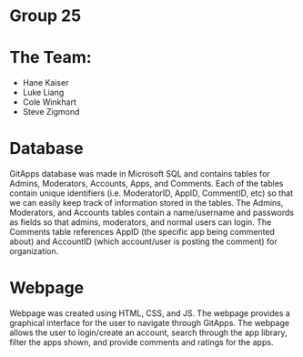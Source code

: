 # Group 25

# The Team:
   - Hane Kaiser
   - Luke Liang
   - Cole Winkhart
   - Steve Zigmond

# Database
   GitApps database was made in Microsoft SQL and contains tables for Admins, Moderators, Accounts, Apps, and Comments.
   Each of the tables contain unique identifiers (i.e. ModeratorID, AppID, CommentID, etc) so that we can easily keep track of information stored in the tables.
   The Admins, Moderators, and Accounts tables contain a name/username and passwords as fields so that admins, moderators, and normal users can login.
   The Comments table references AppID (the specific app being commented about) and AccountID (which account/user is posting the comment) for organization.

# Webpage
   Webpage was created using HTML, CSS, and JS. The webpage provides a graphical interface for the user to navigate through GitApps.    The webpage allows the user to login/create an account, search through the app library, filter the apps shown, and provide            comments and ratings for the apps.
